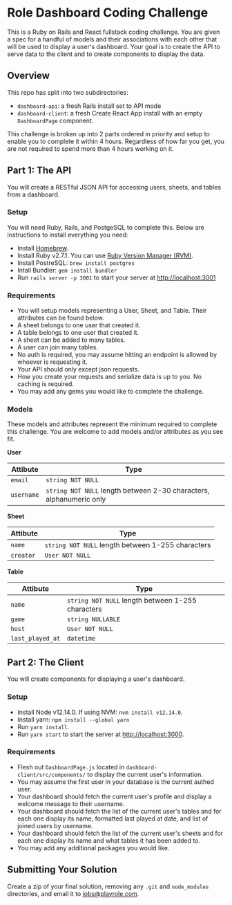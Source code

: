 # Role Dashboard Coding Challenge

This is a Ruby on Rails and React fullstack coding challenge. You are given a spec for a handful of models and their associations with each other that will be used to display a user's dashboard. Your goal is to create the API to serve data to the client and to create components to display the data.

## Overview

This repo has split into two subdirectories:

- `dashboard-api`: a fresh Rails install set to API mode
- `dashboard-client`: a fresh Create React App install with an empty `DashboardPage` component.

This challenge is broken up into 2 parts ordered in priority and setup to enable you to complete it within 4 hours. Regardless of how far you get, you are not required to spend more than 4 hours working on it.

## Part 1: The API

You will create a RESTful JSON API for accessing users, sheets, and tables from a dashboard.

### Setup

You will need Ruby, Rails, and PostgeSQL to complete this. Below are instructions to install everything you need:

- Install [Homebrew](https://brew.sh/).
- Install Ruby v2.7.1. You can use [Ruby Version Manager (RVM)](https://rvm.io/rvm/install).
- Install PostreSQL: `brew install postgres`
- Intall Bundler: `gem install bundler`
- Run `rails server -p 3001` to start your server at [http://localhost:3001](http://localhost:3001)

### Requirements

- You will setup models representing a User, Sheet, and Table. Their attributes can be found below.
- A sheet belongs to one user that created it.
- A table belongs to one user that created it.
- A sheet can be added to many tables.
- A user can join many tables.
- No auth is required, you may assume hitting an endpoint is allowed by whoever is requesting it.
- Your API should only except json requests.
- How you create your requests and serialize data is up to you. No caching is required.
- You may add any gems you would like to complete the challenge.

### Models

These models and attributes represent the minimum required to complete this challenge. You are welcome to add models and/or attributes as you see fit.

**User**

| Attibute   | Type                                                                |
| ---------- | ------------------------------------------------------------------- |
| `email`    | `string NOT NULL`                                                   |
| `username` | `string NOT NULL` length between 2-30 characters, alphanumeric only |

**Sheet**

| Attibute  | Type                                              |
| --------- | ------------------------------------------------- |
| `name`    | `string NOT NULL` length between 1-255 characters |
| `creator` | `User NOT NULL`                                   |

**Table**

| Attibute         | Type                                              |
| ---------------- | ------------------------------------------------- |
| `name`           | `string NOT NULL` length between 1-255 characters |
| `game`           | `string NULLABLE`                                 |
| `host`           | `User NOT NULL`                                   |
| `last_played_at` | `datetime`                                        |

## Part 2: The Client

You will create components for displaying a user's dashboard.

### Setup

- Install Node v12.14.0. If using NVM: `nvm install v12.14.0`.
- Install yarn: `npm install --global yarn`
- Run `yarn install`.
- Run `yarn start` to start the server at [http://localhost:3000](http://localhost:3000).

### Requirements

- Flesh out `DashboardPage.js` located in `dashboard-client/src/components/` to display the current user's information.
- You may assume the first user in your database is the current authed user.
- Your dashboard should fetch the current user's profile and display a welcome message to their username.
- Your dashboard should fetch the list of the current user's tables and for each one display its name, formatted last played at date, and list of joined users by username.
- Your dashboard should fetch the list of the current user's sheets and for each one display its name and what tables it has been added to.
- You may add any additional packages you would like.

## Submitting Your Solution

Create a zip of your final solution, removing any `.git` and `node_modules` directories, and email it to jobs@playrole.com.
